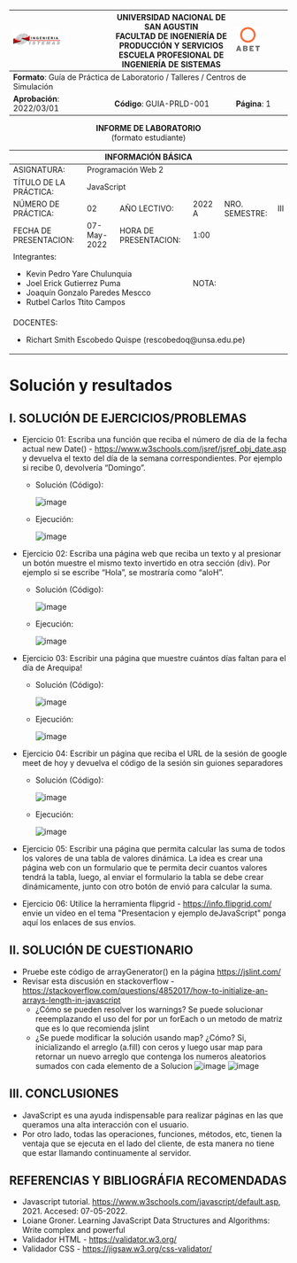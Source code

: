 <div align="center">
<table>
    <theader>
        <tr>
            <td><img src="https://github.com/rescobedoq/pw2/blob/main/epis.png?raw=true" alt="EPIS" style="width:50%; height:auto"/></td>
            <th>
                <span style="font-weight:bold;">UNIVERSIDAD NACIONAL DE SAN AGUSTIN</span><br />
                <span style="font-weight:bold;">FACULTAD DE INGENIERÍA DE PRODUCCIÓN Y SERVICIOS</span><br />
                <span style="font-weight:bold;">ESCUELA PROFESIONAL DE INGENIERÍA DE SISTEMAS</span>
            </th>
            <td><img src="https://github.com/rescobedoq/pw2/blob/main/abet.png?raw=true" alt="ABET" style="width:50%; height:auto"/></td>
        </tr>
    </theader>
    <tbody>
        <tr><td colspan="3"><span style="font-weight:bold;">Formato</span>: Guía de Práctica de Laboratorio / Talleres / Centros de Simulación</td></tr>
        <tr><td><span style="font-weight:bold;">Aprobación</span>:  2022/03/01</td><td><span style="font-weight:bold;">Código</span>: GUIA-PRLD-001</td><td><span style="font-weight:bold;">Página</span>: 1</td></tr>
    </tbody>
</table>
</div>

<div align="center">
<span style="font-weight:bold;">INFORME DE LABORATORIO</span><br />
<span>(formato estudiante)</span>
</div>


<table>
<theader>
<tr><th colspan="6">INFORMACIÓN BÁSICA</th></tr>
</theader>
<tbody>
<tr><td>ASIGNATURA:</td><td colspan="5">Programación Web 2</td></tr>
<tr><td>TÍTULO DE LA PRÁCTICA:</td><td colspan="5">JavaScript</td></tr>
<tr>
<td>NÚMERO DE PRÁCTICA:</td><td>02</td><td>AÑO LECTIVO:</td><td>2022 A</td><td>NRO. SEMESTRE:</td><td>III</td>
</tr>
<tr>
<td>FECHA DE PRESENTACION:</td><td>07-May-2022</td><td>HORA DE PRESENTACION:</td><td colspan="3">1:00</td>
</tr>
<tr><td colspan="3">Integrantes:
<ul>
<li>Kevin Pedro Yare Chulunquia</li>
<li>Joel Erick Gutierrez Puma</li>
<li>Joaquín Gonzalo Paredes Mescco</li>
<li>Rutbel Carlos Ttito Campos</li>
</ul>
</td>
<td>NOTA:</td><td colspan="2"></td>
</tr>
<tr><td colspan="6">DOCENTES:
<ul>
<li>Richart Smith Escobedo Quispe (rescobedoq@unsa.edu.pe)</li>
</ul>
</td>
</<tr>
</tdbody>
</table>


# Solución y resultados

## I.		SOLUCIÓN DE EJERCICIOS/PROBLEMAS

- Ejercicio 01: Escriba una función que reciba el número de día de la fecha actual new Date() - https://www.w3schools.com/jsref/jsref_obj_date.asp  y devuelva el texto del día de la semana correspondientes. Por ejemplo si recibe 0, devolvería “Domingo”.
    
    - Solución (Código):
    
        ![image](https://user-images.githubusercontent.com/64146055/167042489-a28d4208-1b48-4b27-8b42-9714647d762f.png)
    
    - Ejecución:
    
        ![image](https://user-images.githubusercontent.com/64146055/167042792-00dacc20-b7ab-4381-ae58-904ff67511cd.png)


- Ejercicio 02: Escriba una página web que reciba un texto y al presionar un botón muestre el mismo texto invertido en otra sección (div). Por ejemplo si se escribe “Hola”, se mostraría como “aloH”.

    - Solución (Código):
        
        ![image](https://user-images.githubusercontent.com/64146055/167058452-5be0c3e9-f4ea-4ffe-96cc-f0e306b83181.png)
    
    - Ejecución: 
    
        ![image](https://user-images.githubusercontent.com/64146055/167058565-937ae430-4c5c-463b-98a9-f55ca5f49c49.png)

- Ejercicio 03: Escribir una página que muestre cuántos días faltan para el día de Arequipa!
    
    - Solución (Código):
        
        ![image](https://github.com/kevinPedroYare/Hospital/blob/main/Captura%20de%20pantalla%202022-05-09%20172256.png)
       
    - Ejecución: 
    
        ![image](https://github.com/kevinPedroYare/Hospital/blob/main/solucion3.png)
        
- Ejercicio 04: Escribir un página que reciba el URL de la sesión de google meet de hoy y devuelva el código de la sesión sin guiones separadores

     - Solución (Código):
        
        ![image](https://github.com/kevinPedroYare/Hospital/blob/main/ejercicio4.png)
       
    - Ejecución: 
    
        ![image](https://github.com/kevinPedroYare/Hospital/blob/main/ejer4sol.png)
        
- Ejercicio 05: Escribir una página que permita calcular las suma de todos los valores de una tabla de valores dinámica. La idea es crear una página web con un formulario que te permita decir cuantos valores tendrá la tabla, luego, al enviar el formulario la tabla se debe crear dinámicamente, junto con otro botón de envió para calcular la suma.
- Ejercicio 06: Utilice la herramienta flipgrid - https://info.flipgrid.com/ envie un video en el tema "Presentacion y ejemplo deJavaScript" ponga aquí los enlaces de sus envíos.


## II.	SOLUCIÓN DE CUESTIONARIO

- Pruebe este código de arrayGenerator() en la página https://jslint.com/
- Revisar esta discusión en stackoverflow - https://stackoverflow.com/questions/4852017/how-to-initialize-an-arrays-length-in-javascript
    - ¿Cómo se pueden resolver los warnings?
     Se puede solucionar reeemplazando el uso del for por un forEach o un metodo de matriz que es lo que recomienda jslint
    - ¿Se puede modificar la solución usando map? ¿Cómo?
    Si, inicializando el arreglo (a.fill) con ceros y luego usar map para retornar un nuevo arreglo que contenga los numeros aleatorios sumados con cada elemento de a
    Solucion
    ![image](https://user-images.githubusercontent.com/90486158/167178028-f876af69-83fc-4943-99b6-fb22094f0986.png)
    ![image](https://user-images.githubusercontent.com/90486158/167178476-3cb5dcb6-a48d-449b-a1fc-4be591b5a172.png)

## III.	CONCLUSIONES

- JavaScript es una ayuda indispensable para realizar páginas en las que queramos una alta interacción con el usuario.
- Por otro lado, todas las operaciones, funciones, métodos, etc, tienen la ventaja que se ejecuta en el lado del cliente, de esta manera no tiene que estar llamando     continuamente al servidor.


## REFERENCIAS Y BIBLIOGRÁFIA RECOMENDADAS
- Javascript tutorial. https://www.w3schools.com/javascript/default.asp, 2021. Accesed: 07-05-2022.
- Loiane Groner. Learning JavaScript Data Structures and Algorithms: Write complex and powerful
- Validador HTML - https://validator.w3.org/
- Validador CSS - https://jigsaw.w3.org/css-validator/
